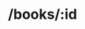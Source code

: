 ---
title: /books/:id
position: 1.3
type: get
description: Get Book
parameters:
  - name:
    content:
content_markdown: |-
  Returns a specific book from your collection.<br> 
  ![API Image](/images/logo.jpg){:class="img-responsive"} <br>
  This is a very precise query.
left_code_blocks:
  - code_block: |-
      $.get("http://api.myapp.com/books/3", {
        token: "YOUR_APP_KEY",
      }, function(data) {
        alert(data);
      });
    title: jQuery
    language: javascript
right_code_blocks:
  - code_block: |2-
      {
        "id": 3,
        "title": "The Book Thief",
        "score": 4.3,
        "dateAdded": "5/1/2015"
      }
    title: Response
    language: json
  - code_block: |2-
      {
        "error": true,
        "message": "Book doesn't exist"
      }
    title: Error
    language: json
---